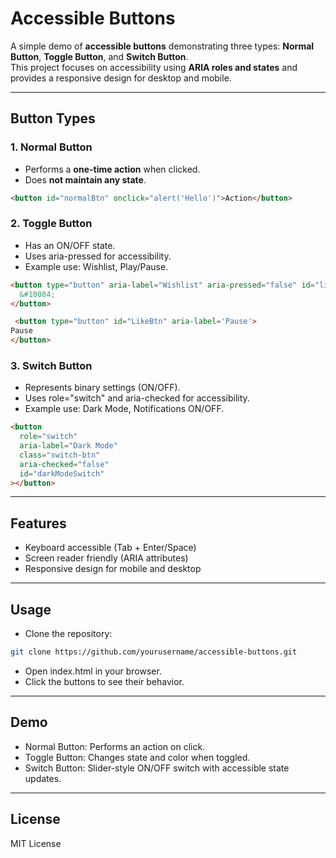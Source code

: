 # Accessible Buttons

A simple demo of **accessible buttons** demonstrating three types: **Normal Button**, **Toggle Button**, and **Switch Button**.  
This project focuses on accessibility using **ARIA roles and states** and provides a responsive design for desktop and mobile.

---

## Button Types

### 1. Normal Button

- Performs a **one-time action** when clicked.
- Does **not maintain any state**.

```html
<button id="normalBtn" onclick="alert('Hello')">Action</button>
```

### 2. Toggle Button

- Has an ON/OFF state.
- Uses aria-pressed for accessibility.
- Example use: Wishlist, Play/Pause.

```html
<button type="button" aria-label="Wishlist" aria-pressed="false" id="likeBtn">
  &#10084;
</button>
```
```html
 <button type="button" id="LikeBtn" aria-label='Pause'>
Pause
</button>
```

### 3. Switch Button

- Represents binary settings (ON/OFF).
- Uses role="switch" and aria-checked for accessibility.
- Example use: Dark Mode, Notifications ON/OFF.

```html
<button
  role="switch"
  aria-label="Dark Mode"
  class="switch-btn"
  aria-checked="false"
  id="darkModeSwitch"
></button>
```

---

## Features

- Keyboard accessible (Tab + Enter/Space)
- Screen reader friendly (ARIA attributes)
- Responsive design for mobile and desktop

---

## Usage

- Clone the repository:

```bash
git clone https://github.com/yourusername/accessible-buttons.git
```

- Open index.html in your browser.
- Click the buttons to see their behavior.

---

## Demo

- Normal Button: Performs an action on click.
- Toggle Button: Changes state and color when toggled.
- Switch Button: Slider-style ON/OFF switch with accessible state updates.

---

## License

MIT License
